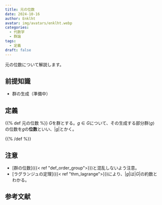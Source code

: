 ```yaml
---
title: 元の位数
date: 2024-10-16
author: Enklht
avatar: img/avatars/enklht.webp
categories:
  - 代数学
  - 群論
tags:
  - 定義
draft: false
---
```


元の位数について解説します。

<!--more-->

## 前提知識

- 群の生成（準備中）

## 定義

{{% def 元の位数 %}}
$G$を群とする。$g \in G$について、その生成する部分群$\langle g\rangle$の位数を$g$の**位数**といい、$|g|$とかく。

{{% /def %}}

## 注意

- [群の位数]({{< ref "def_order_group">}})と混乱しないよう注意。
- [ラグランジュの定理]({{< ref "thm_lagrange">}})により、$|g|$は$|G|$の約数とわかる。

## 参考文献
